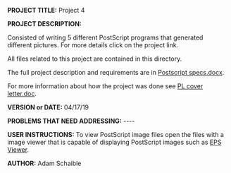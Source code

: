 **PROJECT TITLE:** Project 4

**PROJECT DESCRIPTION:**

Consisted of writing 5 different PostScript programs that generated  different pictures. For more details click on the project link.

All files related to this project are contained in this directory.

The full project description and requirements are in [Postscript specs.docx](https://github.com/AdamSchaible/MSU_Denver/blob/master/CS%203210%20Principles%20of%20Prog.%20Languages%20(Spring%202019)/Project%204/Postscript%20specs.docx).

For more information about how the project was done see [PL cover letter.doc](https://github.com/AdamSchaible/MSU_Denver/blob/master/CS%203210%20Principles%20of%20Prog.%20Languages%20(Spring%202019)/Project%204/PL%20cover%20letter.doc).

**VERSION or DATE:** 04/17/19

**PROBLEMS THAT NEED ADDRESSING:** ----

**USER INSTRUCTIONS:** 
To view PostScript image files open the files with a image viewer that is capable of displaying PostScript images such as [EPS Viewer](https://www.howtogeek.com/278138/how-to-open-an-eps-image-file-on-windows/). 

**AUTHOR:** Adam Schaible
